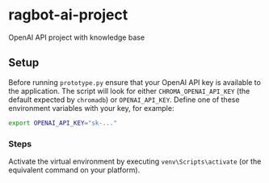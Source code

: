 # ragbot-ai-project
OpenAI API project with knowledge base

## Setup

Before running `prototype.py` ensure that your OpenAI API key is available to
the application. The script will look for either `CHROMA_OPENAI_API_KEY` (the
default expected by `chromadb`) or `OPENAI_API_KEY`. Define one of these
environment variables with your key, for example:

```bash
export OPENAI_API_KEY="sk-..."
```

### Steps
Activate the virtual environment by executing `venv\Scripts\activate` (or the
equivalent command on your platform).
